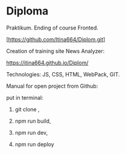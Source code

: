 # Diploma
Praktikum. Ending of course Fronted.

[https://github.com/Itina664/Diplom.git]

Creation of training site News Analyzer:

https://itina664.github.io/Diplom/

Technologies: JS, CSS, HTML, WebPack, GIT.

Manual for open project from Github:

   put in terminal:

1. git clone <name of repository>,
  
2. npm run build,

3. npm run dev,

4. npm run deploy
